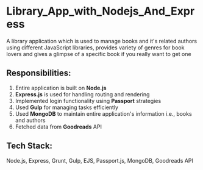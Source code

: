 # Library_App_with_Nodejs_And_Express
A library application which is used to manage books and it's related authors using different JavaScript libraries, provides variety of genres for book lovers and gives a glimpse of a specific book if you really want to get one
## Responsibilities:
1. Entire application is built on <b>Node.js</b>
2. <b>Express.js</b> is used for handling routing and rendering
3. Implemented login functionality using <b>Passport</b> strategies
4. Used <b>Gulp</b> for managing tasks efficiently
5. Used <b>MongoDB</b> to maintain entire application's information i.e., books and authors
6. Fetched data from <b>Goodreads</b> API
## Tech Stack:
 Node.js, Express, Grunt, Gulp, EJS, Passport.js, MongoDB, Goodreads API
